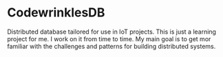 # CodewrinklesDB
Distributed database tailored for use in IoT projects. This is just a learning project for me. I work on it from time to time. My main goal is to get mor familiar with the challenges and patterns for building distributed systems. 
